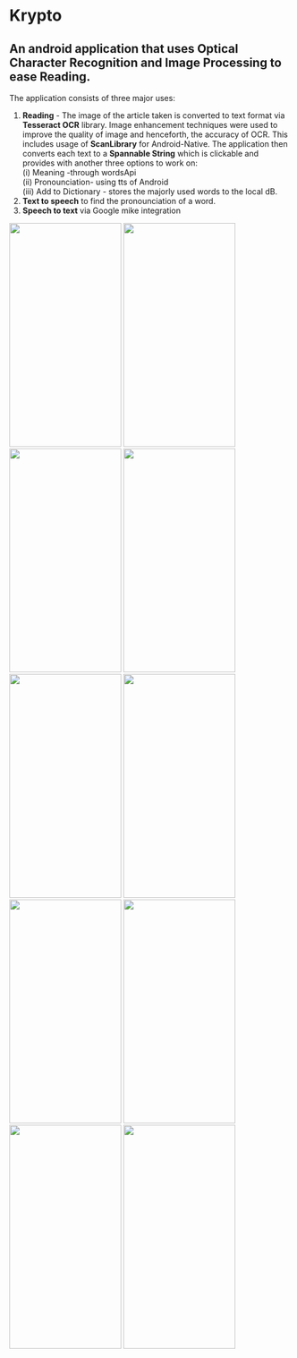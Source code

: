 # Krypto
## An android application that uses Optical Character Recognition and Image Processing to ease Reading.

The application consists of three major uses:
1. **Reading** - The image of the article taken is converted to text format via **Tesseract OCR** library.
   Image enhancement techniques were used to improve the quality of image and henceforth, the accuracy of OCR.
   This includes usage of **ScanLibrary** for Android-Native.
   The application then converts each text to a **Spannable String** which is clickable and provides with another three options
   to work on: </br>
      (i) Meaning -through wordsApi </br>
      (ii) Pronounciation- using tts of Android </br>
      (iii) Add to Dictionary - stores the majorly used words to the local dB.</br>
2. **Text to speech** to find the pronounciation of a word.
3. **Speech to text** via Google mike integration

<img src="https://github.com/sakshichahal53/Krypto/blob/master/krypto%20scs/Copy%20of%20Screenshot_2017-04-24-12-35-05.png" data-canonical-src="https://gyazo.com/eb5c5741b6a9a16c692170a41a49c858.png" width="200" height="400" />
<img src="https://github.com/sakshichahal53/Krypto/blob/master/krypto%20scs/Copy%20of%20Screenshot_2017-04-24-12-35-11.png" data-canonical-src="https://gyazo.com/eb5c5741b6a9a16c692170a41a49c858.png" width="200" height="400" />
<img src="https://github.com/sakshichahal53/Krypto/blob/master/krypto%20scs/Copy%20of%20Screenshot_2017-04-24-12-35-05.png" data-canonical-src="https://gyazo.com/eb5c5741b6a9a16c692170a41a49c858.png" width="200" height="400" />
<img src="https://github.com/sakshichahal53/Krypto/blob/master/krypto%20scs/Copy%20of%20Screenshot_2017-04-24-12-35-05.png" data-canonical-src="https://gyazo.com/eb5c5741b6a9a16c692170a41a49c858.png" width="200" height="400" />
<img src="https://github.com/sakshichahal53/Krypto/blob/master/krypto%20scs/Copy%20of%20Screenshot_2017-04-24-12-35-05.png" data-canonical-src="https://gyazo.com/eb5c5741b6a9a16c692170a41a49c858.png" width="200" height="400" />
<img src="https://github.com/sakshichahal53/Krypto/blob/master/krypto%20scs/Copy%20of%20Screenshot_2017-04-24-12-35-05.png" data-canonical-src="https://gyazo.com/eb5c5741b6a9a16c692170a41a49c858.png" width="200" height="400" />
<img src="https://github.com/sakshichahal53/Krypto/blob/master/krypto%20scs/Copy%20of%20Screenshot_2017-04-24-12-35-05.png" data-canonical-src="https://gyazo.com/eb5c5741b6a9a16c692170a41a49c858.png" width="200" height="400" />
<img src="https://github.com/sakshichahal53/Krypto/blob/master/krypto%20scs/Copy%20of%20Screenshot_2017-04-24-12-35-05.png" data-canonical-src="https://gyazo.com/eb5c5741b6a9a16c692170a41a49c858.png" width="200" height="400" />
<img src="https://github.com/sakshichahal53/Krypto/blob/master/krypto%20scs/Copy%20of%20Screenshot_2017-04-24-12-35-05.png" data-canonical-src="https://gyazo.com/eb5c5741b6a9a16c692170a41a49c858.png" width="200" height="400" />
<img src="https://github.com/sakshichahal53/Krypto/blob/master/krypto%20scs/Copy%20of%20Screenshot_2017-04-24-12-35-05.png" data-canonical-src="https://gyazo.com/eb5c5741b6a9a16c692170a41a49c858.png" width="200" height="400" />
